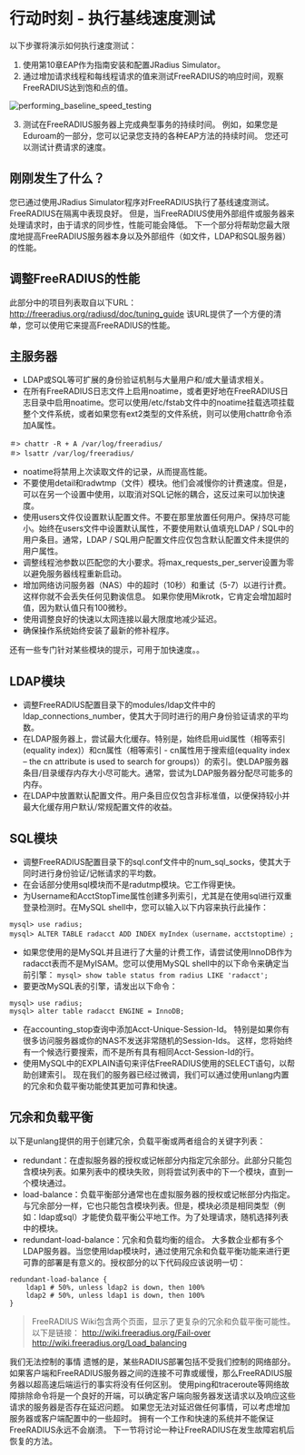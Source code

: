 # 行动时刻 - 执行基线速度测试
以下步骤将演示如何执行速度测试：
1. 使用第10章EAP作为指南安装和配置JRadius Simulator。
2. 通过增加请求线程和每线程请求的值来测试FreeRADIUS的响应时间，观察FreeRADIUS达到饱和点的值。

![performing_baseline_speed_testing](https://github.com/lsqms/FreeRADIUS/blob/master/image/ch13/performing_baseline_speed_testing.PNG?raw=true)

3. 测试在FreeRADIUS服务器上完成典型事务的持续时间。 例如，如果您是Eduroam的一部分，您可以记录您支持的各种EAP方法的持续时间。 您还可以测试计费请求的速度。

## 刚刚发生了什么？
您已通过使用JRadius Simulator程序对FreeRADIUS执行了基线速度测试。
FreeRADIUS在隔离中表现良好。 但是，当FreeRADIUS使用外部组件或服务器来处理请求时，由于请求的同步性，性能可能会降低。 下一个部分将帮助您最大限度地提高FreeRADIUS服务器本身以及外部组件（如文件，LDAP和SQL服务器）的性能。

## 调整FreeRADIUS的性能
此部分中的项目列表取自以下URL：http://freeradius.org/radiusd/doc/tuning_guide
该URL提供了一个方便的清单，您可以使用它来提高FreeRADIUS的性能。

## 主服务器
+ LDAP或SQL等可扩展的身份验证机制与大量用户和/或大量请求相关。
+ 在所有FreeRADIUS日志文件上启用noatime，或者更好地在FreeRADIUS日志目录中启用noatime。您可以使用/etc/fstab文件中的noatime挂载选项挂载整个文件系统，或者如果您有ext2类型的文件系统，则可以使用chattr命令添加A属性。
```
＃> chattr -R + A /var/log/freeradius/
＃> lsattr /var/log/freeradius/
```
+ noatime将禁用上次读取文件的记录，从而提高性能。
+ 不要使用detail和radwtmp（文件）模块。他们会减慢你的计费速度。但是，可以在另一个设置中使用，以取消对SQL记帐的耦合，这反过来可以加快速度。
+ 使用users文件仅设置默认配置文件。不要在那里放置任何用户。保持尽可能小。始终在users文件中设置默认属性，不要使用默认值填充LDAP / SQL中的用户条目。通常，LDAP / SQL用户配置文件应仅包含默认配置文件未提供的用户属性。
+ 调整线程池参数以匹配您的大小要求。将max_requests_per_server设置为零以避免服务器线程重新启动。
+ 增加网络访问服务器（NAS）中的超时（10秒）和重试（5-7）以进行计费。 这样你就不会丢失任何见覅诶信息。 如果你使用Mikrotk，它肯定会增加超时值，因为默认值只有100微秒。
+ 使用调整良好的快速以太网连接以最大限度地减少延迟。
+ 确保操作系统始终安装了最新的修补程序。

还有一些专门针对某些模块的提示，可用于加快速度。。

## LDAP模块
+ 调整FreeRADIUS配置目录下的modules/ldap文件中的ldap_connections_number，使其大于同时进行的用户身份验证请求的平均数。
+ 在LDAP服务器上，尝试最大化缓存。特别是，始终启用uid属性（相等索引(equality index)）和cn属性（相等索引 -  cn属性用于搜索组(equality index – the cn attribute is used to search for groups)）的索引。使LDAP服务器条目/目录缓存内存大小尽可能大。通常，尝试为LDAP服务器分配尽可能多的内存。
+ 在LDAP中放置默认配置文件。用户条目应仅包含非标准值，以便保持较小并最大化缓存用户默认/常规配置文件的收益。
## SQL模块
+ 调整FreeRADIUS配置目录下的sql.conf文件中的num_sql_socks，使其大于同时进行身份验证/记帐请求的平均数。
+ 在会话部分使用sql模块而不是radutmp模块。它工作得更快。
+ 为Username和AcctStopTime属性创建多列索引，尤其是在使用sql进行双重登录检测时。在MySQL shell中，您可以输入以下内容来执行此操作：
```
mysql> use radius;
mysql> ALTER TABLE radacct ADD INDEX myIndex（username，acctstoptime）;
```
+ 如果您使用的是MySQL并且进行了大量的计费工作，请尝试使用InnoDB作为radacct表而不是MyISAM。您可以使用MySQL shell中的以下命令来确定当前引擎：
`mysql> show table status from radius LIKE 'radacct';`
+ 要更改MySQL表的引擎，请发出以下命令：
```
mysql> use radius;
mysql> alter table radacct ENGINE = InnoDB;
```
+ 在accounting_stop查询中添加Acct-Unique-Session-Id。 特别是如果你有很多访问服务器或你的NAS不发送非常随机的Session-Ids。 这样，您将始终有一个候选行要搜索，而不是所有具有相同Acct-Session-Id的行。
+ 使用MySQL中的EXPLAIN语句来评估FreeRADIUS使用的SELECT语句，以帮助创建索引。
现在我们的服务器已经过微调，我们可以通过使用unlang内置的冗余和负载平衡功能使其更加可靠和快速。

## 冗余和负载平衡
以下是unlang提供的用于创建冗余，负载平衡或两者组合的关键字列表：
+ redundant：在虚拟服务器的授权或记帐部分内指定冗余部分。此部分只能包含模块列表。如果列表中的模块失败，则将尝试列表中的下一个模块，直到一个模块通过。
+ load-balance：负载平衡部分通常也在虚拟服务器的授权或记帐部分内指定。与冗余部分一样，它也只能包含模块列表。但是，模块必须是相同类型（例如：ldap或sql）才能使负载平衡公平地工作。为了处理请求，随机选择列表中的模块。
+ redundant-load-balance：冗余和负载均衡的组合。
大多数企业都有多个LDAP服务器。当您使用ldap模块时，通过使用冗余和负载平衡功能来进行更可靠的部署是有意义的。授权部分的以下代码段应该说明一切：
```
redundant-load-balance {
	ldap1 # 50%, unless ldap2 is down, then 100%
	ldap2 # 50%, unless ldap1 is down, then 100%
}
```

> FreeRADIUS Wiki包含两个页面，显示了更复杂的冗余和负载平衡可能性。 以下是链接：
> http://wiki.freeradius.org/Fail-over
> http://wiki.freeradius.org/Load_balancing


我们无法控制的事情
遗憾的是，某些RADIUS部署包括不受我们控制的网络部分。 如果客户端和FreeRADIUS服务器之间的连接不可靠或缓慢，那么FreeRADIUS服务器以超高速后端运行的事实将没有任何区别。 使用ping和traceroute等网络故障排除命令将是一个良好的开端，可以确定客户端向服务器发送请求以及响应这些请求的服务器是否存在延迟问题。 如果您无法对延迟做任何事情，可以考虑增加服务器或客户端配置中的一些超时。
拥有一个工作和快速的系统并不能保证FreeRADIUS永远不会崩溃。 下一节将讨论一种让FreeRADIUS在发生故障宕机后恢复的方法。










































